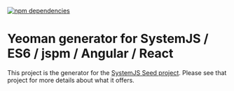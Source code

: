 [![npm dependencies](https://david-dm.org/lookfirst/generator-systemjs.svg)](https://david-dm.org/lookfirst/generator-systemjs)

# Yeoman generator for SystemJS / ES6 / jspm / Angular / React

This project is the generator for the [SystemJS Seed project](https://github.com/lookfirst/systemjs-seed/). Please see that project for more details about what it offers.
